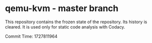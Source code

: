 # qemu-kvm - master branch

This repository contains the frozen state of the repository.
Its history is cleared. It is used only for static code
analysis with Codacy.

Commit Time: 1727811964